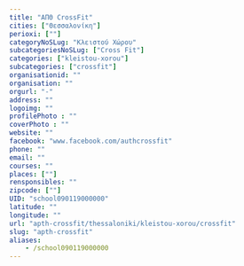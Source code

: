 ```yaml
---
title: "ΑΠΘ CrossFit"
cities: ["Θεσσαλονίκη"]
perioxi: [""]
categoryNoSLug: "Κλειστού Χώρου"
subcategoriesNoSLug: ["Cross Fit"]
categories: ["kleistou-xorou"]
subcategories: ["crossfit"]
organisationid: ""
organisation: ""
orgurl: "-"
address: ""
logoimg: ""
profilePhoto : ""
coverPhoto : ""
website: ""
facebook: "www.facebook.com/authcrossfit"
phone: ""
email: ""
courses: ""
places: [""]
rensponsibles: ""
zipcode: [""]
UID: "school090119000000"
latitude: ""
longitude: ""
url: "apth-crossfit/thessaloniki/kleistou-xorou/crossfit"
slug: "apth-crossfit"
aliases:
    - /school090119000000
---
```





